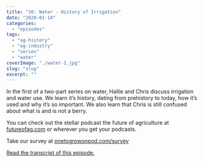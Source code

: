```yaml
---
title: "30: Water - History of Irrigation"
date: "2020-01-14"
categories: 
  - "episodes"
tags: 
  - "ag-history"
  - "ag-industry"
  - "series"
  - "water"
coverImage: "./water-1.jpg"
slug: "slug"
excerpt: ""
---
```


In the first of a two-part series on water, Hallie and Chris discuss irrigation and water use. We learn it’s history, dating from prehistory to today, how it’s used and why it’s so important. We also learn that Chris is still confused about what is and is not a berry.

You can check out the stellar podcast the future of agriculture at [futureofag.com](https://futureofag.com/) or wherever you get your podcasts.

Take our survey at [onetogrowonpod.com/survey](https://t.co/JMge7aCHE2?amp=1)

[Read the transcript of this episode.](https://www.onetogrowonpod.com/30-water-history-of-irrigation-2/)
